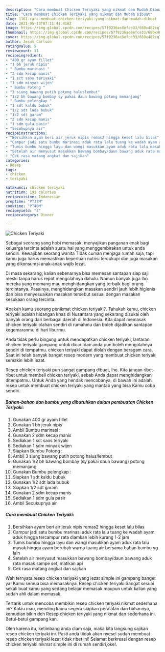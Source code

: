 ```yaml
---
description: "Cara membuat Chicken Teriyaki yang nikmat dan Mudah Dibuat"
title: "Cara membuat Chicken Teriyaki yang nikmat dan Mudah Dibuat"
slug: 1161-cara-membuat-chicken-teriyaki-yang-nikmat-dan-mudah-dibuat
date: 2021-05-13T07:11:41.418Z
image: https://img-global.cpcdn.com/recipes/57f9236ae8efce33/680x482cq70/chicken-teriyaki-foto-resep-utama.jpg
thumbnail: https://img-global.cpcdn.com/recipes/57f9236ae8efce33/680x482cq70/chicken-teriyaki-foto-resep-utama.jpg
cover: https://img-global.cpcdn.com/recipes/57f9236ae8efce33/680x482cq70/chicken-teriyaki-foto-resep-utama.jpg
author: Jesus Carlson
ratingvalue: 5
reviewcount: 11
recipeingredient:
- "400 gr ayam fillet"
- "1 bh jeruk nipis"
- " Bumbu marinasi "
- "2 sdm kecap manis"
- "1 sct saos teriyaki"
- "1 sdm minyak wijen"
- " Bumbu Potong "
- "3 siung bawang putih potong haluslembut"
- "1/2 bh bawang bombay sy pakai daun bawang potong memanjang"
- " Bumbu pelengkap "
- "1 sdt kaldu bubuk"
- "1/2 sdt lada bubuk"
- "1/2 sdt garam"
- "2 sdm kecap manis"
- "1 sdm gula pasir"
- "Secukupnya air"
recipeinstructions:
- "Bersihkan ayam beri air jeruk nipis remas2 hingga keset lalu bilas"
- "Campur jadi satu bumbu marinasi aduk rata lalu tuang ke wadah ayam aduk hingga tercampur rata diamkan lebih kurang 1-2 jam"
- "Tumis bumbu hingga layu dan wangi masukkan ayam aduk rata lalu masak hingga ayam berubah warna tuang air bersama bahan bumbu yg lain"
- "Setelah air menyusut masukkan bawang bombay/daun bawang aduk rata masak sampe set, matikan api"
- "Cek rasa matang angkat dan sajikan"
categories:
- Resep
tags:
- chicken
- teriyaki

katakunci: chicken teriyaki 
nutrition: 191 calories
recipecuisine: Indonesian
preptime: "PT37M"
cooktime: "PT40M"
recipeyield: "4"
recipecategory: Dinner

---
```



![Chicken Teriyaki](https://img-global.cpcdn.com/recipes/57f9236ae8efce33/680x482cq70/chicken-teriyaki-foto-resep-utama.jpg)

Sebagai seorang yang hobi memasak, menyajikan panganan enak bagi keluarga tercinta adalah suatu hal yang menggembirakan untuk anda sendiri. Kewajiban seorang  wanita Tidak cuman menjaga rumah saja, tapi kamu juga harus memastikan keperluan nutrisi tercukupi dan juga masakan yang dikonsumsi anak-anak wajib lezat.

Di masa  sekarang, kalian sebenarnya bisa memesan santapan siap saji meski tanpa harus repot mengolahnya dahulu. Namun banyak juga lho mereka yang memang mau menghidangkan yang terbaik bagi orang tercintanya. Pasalnya, menghidangkan masakan sendiri jauh lebih higienis dan bisa menyesuaikan masakan tersebut sesuai dengan masakan kesukaan orang tercinta. 



Apakah kamu seorang penikmat chicken teriyaki?. Tahukah kamu, chicken teriyaki adalah hidangan khas di Nusantara yang sekarang disukai oleh banyak orang dari berbagai daerah di Indonesia. Kita dapat memasak chicken teriyaki olahan sendiri di rumahmu dan boleh dijadikan santapan kegemaranmu di hari liburmu.

Anda tidak perlu bingung untuk mendapatkan chicken teriyaki, lantaran chicken teriyaki gampang untuk dicari dan anda pun boleh mengolahnya sendiri di tempatmu. chicken teriyaki dapat diolah dengan beragam cara. Saat ini telah banyak banget resep modern yang membuat chicken teriyaki semakin lebih lezat.

Resep chicken teriyaki pun sangat gampang dibuat, lho. Kita jangan ribet-ribet untuk membeli chicken teriyaki, sebab Anda dapat menghidangkan ditempatmu. Untuk Anda yang hendak mencobanya, di bawah ini adalah resep untuk membuat chicken teriyaki yang mantab yang bisa Kamu coba sendiri.

<!--inarticleads1-->

##### Bahan-bahan dan bumbu yang dibutuhkan dalam pembuatan Chicken Teriyaki:

1. Gunakan 400 gr ayam fillet
1. Gunakan 1 bh jeruk nipis
1. Ambil  Bumbu marinasi :
1. Gunakan 2 sdm kecap manis
1. Sediakan 1 sct saos teriyaki
1. Sediakan 1 sdm minyak wijen
1. Siapkan  Bumbu Potong :
1. Ambil 3 siung bawang putih potong halus/lembut
1. Gunakan 1/2 bh bawang bombay (sy pakai daun bawang) potong memanjang
1. Gunakan  Bumbu pelengkap :
1. Siapkan 1 sdt kaldu bubuk
1. Gunakan 1/2 sdt lada bubuk
1. Siapkan 1/2 sdt garam
1. Gunakan 2 sdm kecap manis
1. Sediakan 1 sdm gula pasir
1. Ambil Secukupnya air




<!--inarticleads2-->

##### Cara membuat Chicken Teriyaki:

1. Bersihkan ayam beri air jeruk nipis remas2 hingga keset lalu bilas
1. Campur jadi satu bumbu marinasi aduk rata lalu tuang ke wadah ayam aduk hingga tercampur rata diamkan lebih kurang 1-2 jam
1. Tumis bumbu hingga layu dan wangi masukkan ayam aduk rata lalu masak hingga ayam berubah warna tuang air bersama bahan bumbu yg lain
1. Setelah air menyusut masukkan bawang bombay/daun bawang aduk rata masak sampe set, matikan api
1. Cek rasa matang angkat dan sajikan




Wah ternyata resep chicken teriyaki yang lezat simple ini gampang banget ya! Kamu semua bisa memasaknya. Resep chicken teriyaki Sangat sesuai sekali buat kamu yang sedang belajar memasak maupun untuk kalian yang sudah ahli dalam memasak.

Tertarik untuk mencoba membikin resep chicken teriyaki nikmat sederhana ini? Kalau mau, mending kamu segera siapkan peralatan dan bahannya, kemudian bikin deh Resep chicken teriyaki yang nikmat dan sederhana ini. Betul-betul gampang kan. 

Oleh karena itu, ketimbang anda diam saja, maka kita langsung sajikan resep chicken teriyaki ini. Pasti anda tiidak akan nyesel sudah membuat resep chicken teriyaki lezat tidak ribet ini! Selamat berkreasi dengan resep chicken teriyaki nikmat simple ini di rumah sendiri,oke!.

